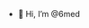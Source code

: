 - 👋 Hi, I’m @6med


<!---
- 👀 I’m interested in ...
- 🌱 I’m currently learning ...
- 💞️ I’m looking to collaborate on ...
- 📫 How to reach me ...

6med/6med is a ✨ special ✨ repository because its `README.md` (this file) appears on your GitHub profile.
You can click the Preview link to take a look at your changes.
--->
